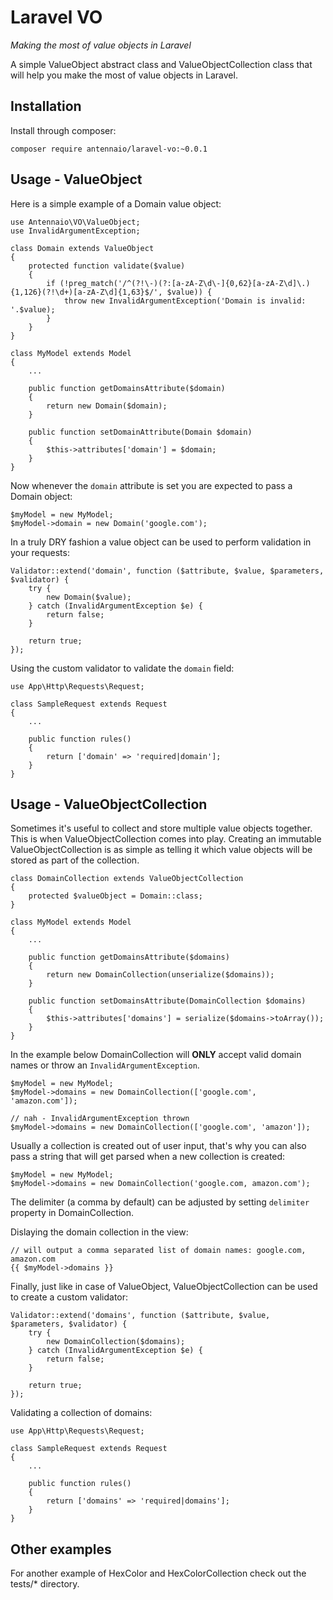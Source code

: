 Laravel VO
==========

_Making the most of value objects in Laravel_

A simple ValueObject abstract class and ValueObjectCollection class that will help you make the most
of value objects in Laravel.

## Installation

Install through composer:

```
composer require antennaio/laravel-vo:~0.0.1
```

## Usage - ValueObject

Here is a simple example of a Domain value object:

```
use Antennaio\VO\ValueObject;
use InvalidArgumentException;

class Domain extends ValueObject
{
    protected function validate($value)
    {
        if (!preg_match('/^(?!\-)(?:[a-zA-Z\d\-]{0,62}[a-zA-Z\d]\.){1,126}(?!\d+)[a-zA-Z\d]{1,63}$/', $value)) {
            throw new InvalidArgumentException('Domain is invalid: '.$value);
        }
    }
}
```

```
class MyModel extends Model
{
    ...

    public function getDomainsAttribute($domain)
    {
        return new Domain($domain);
    }

    public function setDomainAttribute(Domain $domain)
    {
        $this->attributes['domain'] = $domain;
    }
}
```

Now whenever the `domain` attribute is set you are expected to pass a Domain object:

```
$myModel = new MyModel;
$myModel->domain = new Domain('google.com');
```

In a truly DRY fashion a value object can be used to perform validation in your requests:

```
Validator::extend('domain', function ($attribute, $value, $parameters, $validator) {
    try {
        new Domain($value);
    } catch (InvalidArgumentException $e) {
        return false;
    }

    return true;
});
```

Using the custom validator to validate the `domain` field:

```
use App\Http\Requests\Request;

class SampleRequest extends Request
{
    ...

    public function rules()
    {
        return ['domain' => 'required|domain'];
    }
}
```

## Usage - ValueObjectCollection

Sometimes it's useful to collect and store multiple value objects together. This is when ValueObjectCollection
comes into play. Creating an immutable ValueObjectCollection is as simple as telling it which value objects will be
stored as part of the collection.

```
class DomainCollection extends ValueObjectCollection
{
    protected $valueObject = Domain::class;
}
```

```
class MyModel extends Model
{
    ...

    public function getDomainsAttribute($domains)
    {
        return new DomainCollection(unserialize($domains));
    }

    public function setDomainsAttribute(DomainCollection $domains)
    {
        $this->attributes['domains'] = serialize($domains->toArray());
    }
}
```

In the example below DomainCollection will __ONLY__ accept valid domain names or throw an
`InvalidArgumentException`.

```
$myModel = new MyModel;
$myModel->domains = new DomainCollection(['google.com', 'amazon.com']);

// nah - InvalidArgumentException thrown
$myModel->domains = new DomainCollection(['google.com', 'amazon']);
```

Usually a collection is created out of user input, that's why you can also pass a string that will get parsed
when a new collection is created:

```
$myModel = new MyModel;
$myModel->domains = new DomainCollection('google.com, amazon.com');
```

The delimiter (a comma by default) can be adjusted by setting `delimiter` property in DomainCollection.

Dislaying the domain collection in the view:

```
// will output a comma separated list of domain names: google.com, amazon.com
{{ $myModel->domains }}
```

Finally, just like in case of ValueObject, ValueObjectCollection can be used to create a custom validator:

```
Validator::extend('domains', function ($attribute, $value, $parameters, $validator) {
    try {
        new DomainCollection($domains);
    } catch (InvalidArgumentException $e) {
        return false;
    }

    return true;
});
```

Validating a collection of domains:

```
use App\Http\Requests\Request;

class SampleRequest extends Request
{
    ...

    public function rules()
    {
        return ['domains' => 'required|domains'];
    }
}
```

## Other examples

For another example of HexColor and HexColorCollection check out the tests/* directory.
